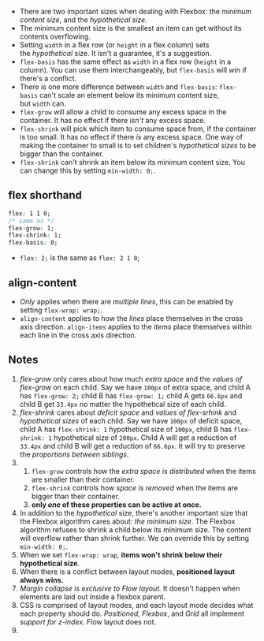 - There are two important sizes when dealing with Flexbox: the _minimum content size_, and the _hypothetical size_.
- The minimum content size is the smallest an item can get without its contents overflowing.
- Setting `width` in a flex row (or `height` in a flex column) sets the _hypothetical_ size. It isn't a guarantee, it's a suggestion.
- `flex-basis` has the same effect as `width` in a flex row (`height` in a column). You can use them interchangeably, but `flex-basis` will *win* if there's a conflict.
- There is one more difference between `width` and `flex-basis`: `flex-basis` can't scale an element below its minimum content size, but `width` can.
- `flex-grow` will allow a child to consume any excess space in the container. It has no effect if there *isn't* any excess space.
- `flex-shrink` will pick which item to consume space from, if the container is too small. It has no effect if there _is_ any excess space. One way of making the container to small is to set children's *hypothetical sizes* to be bigger than the container. 
- `flex-shrink` can't shrink an item below its minimum content size. You can change this by setting `min-width: 0;`.

## flex shorthand
```css
flex: 1 1 0;
/* same as */
flex-grow: 1;
flex-shrink: 1;
flex-basis: 0;
```
- `flex: 2;` is the same as `flex: 2 1 0`;

## align-content
- *Only* applies when there are *multiple lines*, this can be enabled by setting `flex-wrap: wrap;`.
- `align-content` applies to how the *lines* place themselves in the cross axis direction. `align-items` applies to the *items* place themselves within each line in the cross axis direction.

## Notes
1. *flex-grow* only cares about how much *extra space* and the *values of flex-grow* on each child. Say we have `100px` of extra space, and child A has `flex-grow: 2;` child B has `flex-grow: 1;` child A gets `66.6px` and child B get `33.4px` no matter the hypothetical size of each child.
2. *flex-shrink* cares about *deficit space* and *values of flex-srhink* and *hypothetical sizes* of each child. Say we have `100px` of deficit space, child A has `flex-shrink: 1` hypothetical size of `100px`, child B has `flex-shrink: 1` hypothetical size of `200px`. Child A will get a reduction of `33.4px` and child B will get a reduction of `66.6px`. It will try to preserve the *proportions between siblings*.
3. 
	1. `flex-grow` controls how the _extra space is distributed_ when the items are smaller than their container.
	2. `flex-shrink` controls how _space is removed_ when the items are bigger than their container.
	3. **only _one_ of these properties can be active at once.**
4. In addition to the _hypothetical_ size, there's another important size that the Flexbox algorithm cares about: _the minimum size_. The Flexbox algorithm refuses to shrink a child below its minimum size. The content will overflow rather than shrink further. We can override this by setting `min-width: 0;`. 
5. When we set `flex-wrap: wrap`, **items won't shrink below their hypothetical size**.
6. When there is a conflict between layout modes, **positioned layout always wins.**
7. _Margin collapse is exclusive to Flow layout._ It doesn't happen when elements are laid out inside a flexbox parent.
8. CSS is comprised of layout modes, and each layout mode decides what each property should do. *Positioned*, *Flexbox*, and *Grid* all implement *support for z-index*. Flow layout does not.
9. 